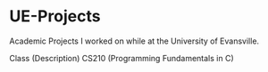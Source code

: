# UE-Projects  
Academic Projects I worked on while at the University of Evansville.  

Class (Description)
CS210 (Programming Fundamentals in C)
